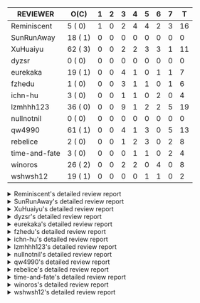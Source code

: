 |   REVIEWER    |  O(C)   | 1 | 2 | 3 | 4 | 5 | 6 | 7 | T  |
|---------------|---------|---|---|---|---|---|---|---|----|
| Reminiscent   |  5 ( 0) | 1 | 0 | 2 | 4 | 4 | 2 | 3 | 16 |
| SunRunAway    | 18 ( 1) | 0 | 0 | 0 | 0 | 0 | 0 | 0 |  0 |
| XuHuaiyu      | 62 ( 3) | 0 | 0 | 2 | 2 | 3 | 3 | 1 | 11 |
| dyzsr         |  0 ( 0) | 0 | 0 | 0 | 0 | 0 | 0 | 0 |  0 |
| eurekaka      | 19 ( 1) | 0 | 0 | 4 | 1 | 0 | 1 | 1 |  7 |
| fzhedu        |  1 ( 0) | 0 | 0 | 3 | 1 | 1 | 0 | 1 |  6 |
| ichn-hu       |  3 ( 0) | 0 | 0 | 1 | 1 | 0 | 2 | 0 |  4 |
| lzmhhh123     | 36 ( 0) | 0 | 0 | 9 | 1 | 2 | 2 | 5 | 19 |
| nullnotnil    |  0 ( 0) | 0 | 0 | 0 | 0 | 0 | 0 | 0 |  0 |
| qw4990        | 61 ( 1) | 0 | 0 | 4 | 1 | 3 | 0 | 5 | 13 |
| rebelice      |  2 ( 0) | 0 | 0 | 1 | 2 | 3 | 0 | 2 |  8 |
| time-and-fate |  3 ( 0) | 0 | 0 | 0 | 1 | 1 | 0 | 2 |  4 |
| winoros       | 26 ( 2) | 0 | 0 | 2 | 2 | 0 | 4 | 0 |  8 |
| wshwsh12      | 19 ( 1) | 0 | 0 | 0 | 0 | 1 | 1 | 0 |  2 |


<details> 
  <summary>Reminiscent's detailed review report</summary> 

## To Be Reviewed

|    REPO    |                                                                     PR                                                                      | C | LASTED |
|------------|---------------------------------------------------------------------------------------------------------------------------------------------|---|--------|
| tidb/21896 | [planner: fix union doesn't handle collate correctly (#21854)](https://github.com/pingcap/tidb/pull/21896)                                  |   | 83d19h |
| tidb/22354 | [planner: do not cache prepared plan if optimization depends on mutable constant (#22349)](https://github.com/pingcap/tidb/pull/22354)      |   | 61d23h |
| tidb/23074 | [planner: fix range partition prune bug for IN expr (#22894) (#22938)](https://github.com/pingcap/tidb/pull/23074)                          |   | 11d17h |
| tidb/23283 | [util: optimize the performance of restore with db (#22910)](https://github.com/pingcap/tidb/pull/23283)                                    |   | 2d17h  |
| tidb/23293 | [planner: fix the bug that wrong collation is used when try fast path for enum or set (#23217)](https://github.com/pingcap/tidb/pull/23293) |   | 2d14h  |


## Reviewed in Last 7 Days

|    REPO    |                                                                       PR                                                                        | C | D |   R    |
|------------|-------------------------------------------------------------------------------------------------------------------------------------------------|---|---|--------|
| tidb/23292 | [planner: fix the bug that wrong collation is used when try fast path for enum or set (#23217)](https://github.com/pingcap/tidb/pull/23292)     |   | 1 | 2d14h  |
| tidb/23217 | [planner: fix the bug that wrong collation is used when try fast path for enum or set](https://github.com/pingcap/tidb/pull/23217)              |   | 3 | 2d20h  |
| tidb/23265 | [statistics: add multi-column index test cases for global-statas](https://github.com/pingcap/tidb/pull/23265)                                   |   | 3 | 17h    |
| tidb/22910 | [util: optimize the performance of restore with db](https://github.com/pingcap/tidb/pull/22910)                                                 |   | 4 | 15d0h  |
| tidb/23219 | [statistics: fix a case that auto-analyze is triggered outside its time range (#23214)](https://github.com/pingcap/tidb/pull/23219)             |   | 4 | 1d16h  |
| tidb/23231 | [statistics: add a test case which builds global-stats on different versions of partition-stats](https://github.com/pingcap/tidb/pull/23231)    |   | 4 | 22h    |
| tidb/22914 | [partition: fix hash partition with not between condition get wrong result](https://github.com/pingcap/tidb/pull/22914)                         |   | 4 | 14d18h |
| tidb/23242 | [planner: fix a panic caused by unmatched FieldNames and ColsInfo in partition pruning](https://github.com/pingcap/tidb/pull/23242)             |   | 5 | 14h    |
| tidb/23240 | [config: disable prepare plan cache by default](https://github.com/pingcap/tidb/pull/23240)                                                     |   | 5 | 16h    |
| tidb/23226 | [server: remove unstable tiflash fallback testcase](https://github.com/pingcap/tidb/pull/23226)                                                 |   | 5 | 4h     |
| tidb/23228 | [statistics: update the count and modify variables of global-stats as well when dumping delta info](https://github.com/pingcap/tidb/pull/23228) |   | 5 | 1h     |
| tidb/23214 | [statistics: fix a case that auto-analyze is triggered outside its time range](https://github.com/pingcap/tidb/pull/23214)                      |   | 6 | 0h     |
| tidb/23176 | [statistics: test `tidb_partition_prune_mode` session variable](https://github.com/pingcap/tidb/pull/23176)                                     |   | 6 | 18h    |
| tidb/23169 | [statistics: add more test cases for global-stats with different analysis options](https://github.com/pingcap/tidb/pull/23169)                  |   | 7 | 2h     |
| tidb/23167 | [statistics: add test for analyze single partition](https://github.com/pingcap/tidb/pull/23167)                                                 |   | 7 | 2h     |
| tidb/23138 | [statistics: add some test cases of global-stats to cover more column types](https://github.com/pingcap/tidb/pull/23138)                        |   | 7 | 2d18h  |


</details> 


<details> 
  <summary>SunRunAway's detailed review report</summary> 

## To Be Reviewed

|    REPO    |                                                                  PR                                                                   | C | LASTED  |
|------------|---------------------------------------------------------------------------------------------------------------------------------------|---|---------|
| tidb/19178 | [executor: Refactor probe channel](https://github.com/pingcap/tidb/pull/19178)                                                        |   | 213d16h |
| tidb/19347 | [executor: support new syntax `create/drop binding for digest` for tidb dashboard usage](https://github.com/pingcap/tidb/pull/19347)  |   | 205d23h |
| tidb/19807 | [executor: parallel evaluation for hash aggregate distinct](https://github.com/pingcap/tidb/pull/19807)                               |   | 191d11h |
| tidb/19900 | [executor: enable inline projection for sort&topN](https://github.com/pingcap/tidb/pull/19900)                                        | Y | 186d18h |
| tidb/20140 | [expressions: Support `bin-to-uuid` and `uuid-to-bin`](https://github.com/pingcap/tidb/pull/20140)                                    |   | 173d22h |
| tidb/20765 | [planner: support stable result mode](https://github.com/pingcap/tidb/pull/20765)                                                     |   | 132d17h |
| tidb/21207 | [planner: fix the inappropriate out-of-range range estimation rule](https://github.com/pingcap/tidb/pull/21207)                       |   | 111d19h |
| tidb/21834 | [planner: enhanced index range calculation plan](https://github.com/pingcap/tidb/pull/21834)                                          |   | 88d18h  |
| tidb/21876 | [planner: bypass the DNF restriction if index merge hint is specified (#20799)](https://github.com/pingcap/tidb/pull/21876)           |   | 86d19h  |
| tidb/21878 | [planner: do not push down lock to pointGet/bacthPointGet when selection exists](https://github.com/pingcap/tidb/pull/21878)          |   | 86d18h  |
| tidb/21956 | [planner/preprocessor: disallow into-outfile clause in some place](https://github.com/pingcap/tidb/pull/21956)                        |   | 81d23h  |
| tidb/22026 | [expression: separated arithmeticPlusIntSig](https://github.com/pingcap/tidb/pull/22026)                                              |   | 79d20h  |
| tidb/22114 | [test: fix globalkilltest (#21987)](https://github.com/pingcap/tidb/pull/22114)                                                       |   | 74d12h  |
| tidb/22217 | [*: rewrite origin SQL with default DB for SQL bindings (#21275)](https://github.com/pingcap/tidb/pull/22217)                         |   | 67d17h  |
| tidb/22365 | [planner: check index valid while forUpdateRead (#22152)](https://github.com/pingcap/tidb/pull/22365)                                 |   | 61d19h  |
| tidb/22379 | [[experiment] executor: allow aggregation to spill disk when running out of memory quota](https://github.com/pingcap/tidb/pull/22379) |   | 60d19h  |
| tidb/23223 | [docs: add proposal for Security Enhanced Mode](https://github.com/pingcap/tidb/pull/23223)                                           |   | 5d1h    |
| tidb/23224 | [docs: Add Proposal for dynamic privileges](https://github.com/pingcap/tidb/pull/23224)                                               |   | 5d0h    |


## Reviewed in Last 7 Days

| REPO | PR | C | D | R |
|------|----|---|---|---|


</details> 


<details> 
  <summary>XuHuaiyu's detailed review report</summary> 

## To Be Reviewed

|     REPO     |                                                                              PR                                                                              | C | LASTED  |
|--------------|--------------------------------------------------------------------------------------------------------------------------------------------------------------|---|---------|
| docs-cn/5619 | [Update data-type-date-and-time.md](https://github.com/pingcap/docs-cn/pull/5619)                                                                            |   | 16d16h  |
| docs-cn/5620 | [Add details for Hexadecimal Literals](https://github.com/pingcap/docs-cn/pull/5620)                                                                         |   | 16d15h  |
| tidb/19900   | [executor: enable inline projection for sort&topN](https://github.com/pingcap/tidb/pull/19900)                                                               | Y | 186d18h |
| docs-cn/5671 | [tidb: Add time format description](https://github.com/pingcap/docs-cn/pull/5671)                                                                            |   | 10d11h  |
| tidb/19957   | [executor: add builtin aggregate function `json_arrayagg`](https://github.com/pingcap/tidb/pull/19957)                                                       | Y | 184d14h |
| tidb/20040   | [planner, expression: take NullFlag into consideration when optimize the `int non-const` <cmp > `non-int const`](https://github.com/pingcap/tidb/pull/20040) | Y | 179d14h |
| tidb/20140   | [expressions: Support `bin-to-uuid` and `uuid-to-bin`](https://github.com/pingcap/tidb/pull/20140)                                                           |   | 173d22h |
| tidb/20311   | [expression: fix overflow error when convert bit to int64 (#20266)](https://github.com/pingcap/tidb/pull/20311)                                              |   | 165d21h |
| tidb/20790   | [collation: add pinyin collation for chinese charset support](https://github.com/pingcap/tidb/pull/20790)                                                    |   | 131d20h |
| tidb/20905   | [planner: fix statement-optimize not work in `TryFastPlan`](https://github.com/pingcap/tidb/pull/20905)                                                      |   | 128d17h |
| tidb/20972   | [expression: POC implementation of Vitess hashing algorithm.](https://github.com/pingcap/tidb/pull/20972)                                                    |   | 124d1h  |
| tidb/21064   | [planner, executor: fix cast not check error](https://github.com/pingcap/tidb/pull/21064)                                                                    |   | 119d8h  |
| tidb/21149   | [executor:Add runtime stat for IndexMergeReaderExecutor (#20653)](https://github.com/pingcap/tidb/pull/21149)                                                |   | 115d14h |
| tidb/21228   | [executor: return the result immediately when combining LIMIT row_count with DISTINCT](https://github.com/pingcap/tidb/pull/21228)                           |   | 111d13h |
| tidb/21304   | [executor: Add the HashAggExec runtime information (#20577)](https://github.com/pingcap/tidb/pull/21304)                                                     |   | 109d12h |
| tidb/21334   | [*: make rollback work on user-defined variables](https://github.com/pingcap/tidb/pull/21334)                                                                |   | 108d14h |
| tidb/21476   | [planner: check for decimal format in cast expr (#20836)](https://github.com/pingcap/tidb/pull/21476)                                                        |   | 101d15h |
| tidb/21536   | [executor: add slow-log file meta cache to avoid repeat read file meta information](https://github.com/pingcap/tidb/pull/21536)                              |   | 97d15h  |
| tidb/21564   | [ddl: fix Incorrect behavior of NO_ZERO_DATE when altering table](https://github.com/pingcap/tidb/pull/21564)                                                |   | 96d15h  |
| tidb/21853   | [expression: fix compatibility behaviors in time_format with MySQL (#21559)](https://github.com/pingcap/tidb/pull/21853)                                     |   | 87d19h  |
| tidb/21896   | [planner: fix union doesn't handle collate correctly (#21854)](https://github.com/pingcap/tidb/pull/21896)                                                   |   | 83d19h  |
| tidb/22131   | [privilege: remove leading and trailing space when create user and role](https://github.com/pingcap/tidb/pull/22131)                                         |   | 73d19h  |
| tidb/22149   | [session: set process info before building plan (#22101)](https://github.com/pingcap/tidb/pull/22149)                                                        |   | 69d19h  |
| tidb/22163   | [expression: separated arithmeticMinusIntSig](https://github.com/pingcap/tidb/pull/22163)                                                                    |   | 69d13h  |
| tidb/22186   | [executor: fix select into outfile with year type column has no data (#22175)](https://github.com/pingcap/tidb/pull/22186)                                   |   | 68d16h  |
| tidb/22294   | [planner, table: optimize the list partition pruner for range query](https://github.com/pingcap/tidb/pull/22294)                                             |   | 65d20h  |
| tidb/22307   | [ddl: fix update can see columns not public](https://github.com/pingcap/tidb/pull/22307)                                                                     |   | 65d16h  |
| tidb/22381   | [planner: check schema stale for plan cache when forUpdateRead](https://github.com/pingcap/tidb/pull/22381)                                                  |   | 60d14h  |
| tidb/22616   | [expression: from_unixtime accept 64-bit integers](https://github.com/pingcap/tidb/pull/22616)                                                               |   | 44d23h  |
| tidb/22617   | [metrics: fix wrong bucket name of coprocessor cache (#22454)](https://github.com/pingcap/tidb/pull/22617)                                                   |   | 44d23h  |
| tidb/22624   | [ planner: not pruning column used by union scan condition (#21640)](https://github.com/pingcap/tidb/pull/22624)                                             |   | 44d17h  |
| tidb/22631   | [executor: refine window processor](https://github.com/pingcap/tidb/pull/22631)                                                                              |   | 42d23h  |
| tidb/22696   | [expression: enable arithmetic Mod push down](https://github.com/pingcap/tidb/pull/22696)                                                                    |   | 39d17h  |
| tidb/22711   | [executor: Fix inline schema name](https://github.com/pingcap/tidb/pull/22711)                                                                               |   | 39d11h  |
| tidb/22722   | [planner, errno: make error code of ErrMixOfGroupFuncAndFields consistent with MySQL](https://github.com/pingcap/tidb/pull/22722)                            |   | 38d20h  |
| tidb/22814   | [expression: fix enum and set type expression in where clause (#22785)](https://github.com/pingcap/tidb/pull/22814)                                          |   | 23d19h  |
| tidb/22815   | [expression: fix enum and set type expression in where clause (#22785)](https://github.com/pingcap/tidb/pull/22815)                                          |   | 23d19h  |
| tidb/22844   | [expression: do not adjust int when it is null and compared year (#22821)](https://github.com/pingcap/tidb/pull/22844)                                       |   | 22d19h  |
| tidb/22914   | [partition: fix hash partition with not between condition get wrong result](https://github.com/pingcap/tidb/pull/22914)                                      |   | 18d18h  |
| tidb/23012   | [executor: fix affected rows of ddls and complete uint tests](https://github.com/pingcap/tidb/pull/23012)                                                    |   | 14d16h  |
| tidb/23104   | [executor: fix wrong key range of index scan when filter is comparing year column with NULL (#23079)](https://github.com/pingcap/tidb/pull/23104)            |   | 10d18h  |
| tidb/23105   | [executor: fix wrong key range of index scan when filter is comparing year column with NULL (#23079)](https://github.com/pingcap/tidb/pull/23105)            |   | 10d18h  |
| tidb/23111   | [executor: fix linter --enable=deadcode check error in executor(#22979)](https://github.com/pingcap/tidb/pull/23111)                                         |   | 10d17h  |
| tidb/23123   | [planner: show cast type in EXPLAIN in coptask](https://github.com/pingcap/tidb/pull/23123)                                                                  |   | 10d13h  |
| tidb/23128   | [statistics: refactor the statistics package use the RestrictedSQLExecutor API (#22636)](https://github.com/pingcap/tidb/pull/23128)                         |   | 9d22h   |
| tidb/23135   | [executor: fix unexpected NotNullFlag in case when expr ret type (#23102)](https://github.com/pingcap/tidb/pull/23135)                                       |   | 9d17h   |
| tidb/23152   | [expression: fix wrong error info (#22760)](https://github.com/pingcap/tidb/pull/23152)                                                                      |   | 7d14h   |
| tidb/23191   | [planner/core: convert decimal type for mpp join before shuffling.](https://github.com/pingcap/tidb/pull/23191)                                              |   | 5d19h   |
| tidb/23196   | [types: fix the bug about the wrong query result for decimal type  (#22507)](https://github.com/pingcap/tidb/pull/23196)                                     |   | 5d18h   |
| tidb/23210   | [planner: fixed a bug that prevented SPM from taking effect (#23197)](https://github.com/pingcap/tidb/pull/23210)                                            |   | 5d16h   |
| tidb/23211   | [executor: fix cast function will ignore tht error for point-get key construction (#22869)](https://github.com/pingcap/tidb/pull/23211)                      |   | 5d16h   |
| tidb/23220   | [Release 4.0](https://github.com/pingcap/tidb/pull/23220)                                                                                                    |   | 5d11h   |
| tidb/23227   | [executor: hash join out of index panic when enum column value is zero (#23162)](https://github.com/pingcap/tidb/pull/23227)                                 |   | 4d22h   |
| tidb/23233   | [planner: fix incorrect duration between compare (#22830)](https://github.com/pingcap/tidb/pull/23233)                                                       |   | 4d18h   |
| tidb/23234   | [planner: fix incorrect duration between compare (#22830)](https://github.com/pingcap/tidb/pull/23234)                                                       |   | 4d18h   |
| tidb/23245   | [*: Add security enhanced mode as experimental](https://github.com/pingcap/tidb/pull/23245)                                                                  |   | 4d6h    |
| tidb/23257   | [executor: group_concat aggr panic when session.group_concat_max_len is small (#23131)](https://github.com/pingcap/tidb/pull/23257)                          |   | 3d18h   |
| tidb/23268   | [*: add infoschema client errors (#22382)](https://github.com/pingcap/tidb/pull/23268)                                                                       |   | 3d15h   |
| tidb/23278   | [executor: wrong result of nullif expr when used with is null expr. (#23170)](https://github.com/pingcap/tidb/pull/23278)                                    |   | 2d18h   |
| tidb/23281   | [expression: fix unexpected constant fold when year compare string](https://github.com/pingcap/tidb/pull/23281)                                              |   | 2d18h   |
| tidb/23285   | [executor, expression: fix the incorrect result of AVG function](https://github.com/pingcap/tidb/pull/23285)                                                 |   | 2d17h   |
| tidb/23295   | [util, types: don't let SPM be affected by charset (#23161)](https://github.com/pingcap/tidb/pull/23295)                                                     |   | 2d11h   |


## Reviewed in Last 7 Days

|     REPO     |                                                                  PR                                                                   | C | D |   R    |
|--------------|---------------------------------------------------------------------------------------------------------------------------------------|---|---|--------|
| tidb/23161   | [util, types: don't let SPM be affected by charset](https://github.com/pingcap/tidb/pull/23161)                                       |   | 3 | 4d7h   |
| tidb/23184   | [*: hide the system variables `tidb_track_aggregate_memory_usage`](https://github.com/pingcap/tidb/pull/23184)                        |   | 3 | 3d3h   |
| docs-cn/5704 | [remove system variable `tidb_track_aggregate_memory_usage`](https://github.com/pingcap/docs-cn/pull/5704)                            |   | 4 | 23h    |
| tidb/23260   | [test: fix global kill e2e test](https://github.com/pingcap/tidb/pull/23260)                                                          |   | 4 | 0h     |
| tidb/22786   | [config: deprecate `tikv-client.copr-cache.enable` and invisible some copr-cache configs](https://github.com/pingcap/tidb/pull/22786) |   | 5 | 19d20h |
| docs-cn/5699 | [docs: remove some config fields for copr cache](https://github.com/pingcap/docs-cn/pull/5699)                                        |   | 5 | 0h     |
| tidb/22830   | [planner: fix incorrect duration between compare](https://github.com/pingcap/tidb/pull/22830)                                         |   | 5 | 18d10h |
| tidb/23197   | [planner: fixed a bug that prevented SPM from taking effect](https://github.com/pingcap/tidb/pull/23197)                              |   | 6 | 0h     |
| tidb/23139   | [executor: inject random panic to AggExec](https://github.com/pingcap/tidb/pull/23139)                                                |   | 6 | 3d21h  |
| tidb/23072   | [executor: track memory usage of map in agg partial result.](https://github.com/pingcap/tidb/pull/23072)                              |   | 6 | 5d19h  |
| tidb/23131   | [executor: group_concat aggr panic when session.group_concat_max_len is small](https://github.com/pingcap/tidb/pull/23131)            |   | 7 | 3d2h   |


</details> 


<details> 
  <summary>dyzsr's detailed review report</summary> 

## To Be Reviewed

| REPO | PR | C | LASTED |
|------|----|---|--------|


## Reviewed in Last 7 Days

| REPO | PR | C | D | R |
|------|----|---|---|---|


</details> 


<details> 
  <summary>eurekaka's detailed review report</summary> 

## To Be Reviewed

|    REPO    |                                                                   PR                                                                   | C | LASTED  |
|------------|----------------------------------------------------------------------------------------------------------------------------------------|---|---------|
| tidb/19347 | [executor: support new syntax `create/drop binding for digest` for tidb dashboard usage](https://github.com/pingcap/tidb/pull/19347)   |   | 205d23h |
| tidb/20877 | [statistics: collect index usage information](https://github.com/pingcap/tidb/pull/20877)                                              |   | 129d17h |
| tidb/21444 | [planner: ignore anonymous index while tiflash replica is available](https://github.com/pingcap/tidb/pull/21444)                       |   | 102d12h |
| tidb/21994 | [range: fix overflow value access index ](https://github.com/pingcap/tidb/pull/21994)                                                  |   | 80d23h  |
| tidb/22342 | [session: fix two cases when updating bind info (#22338)](https://github.com/pingcap/tidb/pull/22342)                                  |   | 62d18h  |
| tidb/22354 | [planner: do not cache prepared plan if optimization depends on mutable constant (#22349)](https://github.com/pingcap/tidb/pull/22354) |   | 61d23h  |
| tidb/22369 | [session: fix the duplicate binding case when updating bind info (#22367)](https://github.com/pingcap/tidb/pull/22369)                 |   | 61d17h  |
| tidb/22416 | [core: fix subQuery at projection in only_full_group](https://github.com/pingcap/tidb/pull/22416)                                      | Y | 57d11h  |
| tidb/22559 | [planner: split test data from test cases in cbo_test.go](https://github.com/pingcap/tidb/pull/22559)                                  |   | 46d19h  |
| tidb/22733 | [bindinfo: use new sql apis (#22653)](https://github.com/pingcap/tidb/pull/22733)                                                      |   | 38d15h  |
| tidb/22778 | [*: add support for dynamic privileges](https://github.com/pingcap/tidb/pull/22778)                                                    |   | 26d7h   |
| tidb/22853 | [planner: fix LogicalPlans that contain Window Function are ambiguous ](https://github.com/pingcap/tidb/pull/22853)                    |   | 22d12h  |
| tidb/23137 | [planner: fix index merge row count estimation logic](https://github.com/pingcap/tidb/pull/23137)                                      |   | 9d17h   |
| tidb/23208 | [statistics, util/ranger: improve selectivity calculation for DNF filters (#18741)](https://github.com/pingcap/tidb/pull/23208)        |   | 5d16h   |
| tidb/23210 | [planner: fixed a bug that prevented SPM from taking effect (#23197)](https://github.com/pingcap/tidb/pull/23210)                      |   | 5d16h   |
| tidb/23212 | [planner: fix query range partition table got wrong result and TiDB panic (#22953)](https://github.com/pingcap/tidb/pull/23212)        |   | 5d15h   |
| tidb/23216 | [Privileges: fix delete privilege check wrongly (#22971)](https://github.com/pingcap/tidb/pull/23216)                                  |   | 5d14h   |
| tidb/23283 | [util: optimize the performance of restore with db (#22910)](https://github.com/pingcap/tidb/pull/23283)                               |   | 2d17h   |
| tidb/23295 | [util, types: don't let SPM be affected by charset (#23161)](https://github.com/pingcap/tidb/pull/23295)                               |   | 2d11h   |


## Reviewed in Last 7 Days

|    REPO    |                                                        PR                                                         | C | D |   R    |
|------------|-------------------------------------------------------------------------------------------------------------------|---|---|--------|
| tidb/23175 | [planner: fix plan cache not working caused by type difference](https://github.com/pingcap/tidb/pull/23175)       |   | 3 | 3d21h  |
| tidb/23161 | [util, types: don't let SPM be affected by charset](https://github.com/pingcap/tidb/pull/23161)                   |   | 3 | 4d1h   |
| tidb/23241 | [executor: fix get var expr when session var is hex literal](https://github.com/pingcap/tidb/pull/23241)          |   | 3 | 1d21h  |
| tidb/22910 | [util: optimize the performance of restore with db](https://github.com/pingcap/tidb/pull/22910)                   |   | 3 | 16d0h  |
| tidb/23209 | [planner: fixed a bug that prevented SPM from taking effect (#23197)](https://github.com/pingcap/tidb/pull/23209) |   | 4 | 2d1h   |
| tidb/23197 | [planner: fixed a bug that prevented SPM from taking effect](https://github.com/pingcap/tidb/pull/23197)          |   | 6 | 0h     |
| tidb/22924 | [planner: fix wrong index merge selection (#22825)](https://github.com/pingcap/tidb/pull/22924)                   |   | 7 | 11d17h |


</details> 


<details> 
  <summary>fzhedu's detailed review report</summary> 

## To Be Reviewed

|    REPO    |                                                         PR                                                          | C | LASTED |
|------------|---------------------------------------------------------------------------------------------------------------------|---|--------|
| tidb/22853 | [planner: fix LogicalPlans that contain Window Function are ambiguous ](https://github.com/pingcap/tidb/pull/22853) |   | 22d12h |


## Reviewed in Last 7 Days

|    REPO    |                                                                     PR                                                                      | C | D |   R   |
|------------|---------------------------------------------------------------------------------------------------------------------------------------------|---|---|-------|
| tidb/23191 | [planner/core: convert decimal type for mpp join before shuffling.](https://github.com/pingcap/tidb/pull/23191)                             |   | 3 | 3d4h  |
| tidb/23259 | [planner: not push down mpp/join to TiFlash in some cases that TiFlash not supported the query](https://github.com/pingcap/tidb/pull/23259) |   | 3 | 1d1h  |
| tidb/23203 | [planner/core: pass the elems info to fieldtype only for exchanger](https://github.com/pingcap/tidb/pull/23203)                             |   | 3 | 3d0h  |
| tidb/22867 | [expression, planner: allow pushdown count distinct when enumerate physical plans](https://github.com/pingcap/tidb/pull/22867)              |   | 4 | 17d1h |
| tidb/23133 | [plan/core: support mpp group by expressions.](https://github.com/pingcap/tidb/pull/23133)                                                  |   | 5 | 5d0h  |
| tics/1506  | [check block schema in exchange operator](https://github.com/pingcap/tics/pull/1506)                                                        |   | 7 | 5d6h  |


</details> 


<details> 
  <summary>ichn-hu's detailed review report</summary> 

## To Be Reviewed

|    REPO    |                                                            PR                                                             | C | LASTED |
|------------|---------------------------------------------------------------------------------------------------------------------------|---|--------|
| tidb/21853 | [expression: fix compatibility behaviors in time_format with MySQL (#21559)](https://github.com/pingcap/tidb/pull/21853)  |   | 87d19h |
| tidb/23278 | [executor: wrong result of nullif expr when used with is null expr. (#23170)](https://github.com/pingcap/tidb/pull/23278) |   | 2d18h  |
| tidb/23279 | [executor: wrong result of nullif expr when used with is null expr. (#23170)](https://github.com/pingcap/tidb/pull/23279) |   | 2d18h  |


## Reviewed in Last 7 Days

|    REPO    |                                                        PR                                                        | C | D |   R   |
|------------|------------------------------------------------------------------------------------------------------------------|---|---|-------|
| tidb/23184 | [*: hide the system variables `tidb_track_aggregate_memory_usage`](https://github.com/pingcap/tidb/pull/23184)   |   | 3 | 3d3h  |
| tidb/23056 | [MPP: Kill mpp queries](https://github.com/pingcap/tidb/pull/23056)                                              |   | 4 | 8d23h |
| tidb/23170 | [executor: wrong result of nullif expr when used with is null expr.](https://github.com/pingcap/tidb/pull/23170) |   | 6 | 23h   |
| tidb/23139 | [executor: inject random panic to AggExec](https://github.com/pingcap/tidb/pull/23139)                           |   | 6 | 3d21h |


</details> 


<details> 
  <summary>lzmhhh123's detailed review report</summary> 

## To Be Reviewed

|    REPO    |                                                                             PR                                                                              | C | LASTED  |
|------------|-------------------------------------------------------------------------------------------------------------------------------------------------------------|---|---------|
| tidb/19347 | [executor: support new syntax `create/drop binding for digest` for tidb dashboard usage](https://github.com/pingcap/tidb/pull/19347)                        |   | 205d23h |
| tidb/20444 | [expression: add json_merge_patch](https://github.com/pingcap/tidb/pull/20444)                                                                              |   | 151d21h |
| tidb/20465 | [expression: add uuidShortFunction](https://github.com/pingcap/tidb/pull/20465)                                                                             |   | 150d19h |
| tidb/20642 | [executor: modify admin executors to support partitioned table with global index](https://github.com/pingcap/tidb/pull/20642)                               |   | 139d15h |
| tidb/20903 | [planner: fix confused and unnecessary double-projection in plans.](https://github.com/pingcap/tidb/pull/20903)                                             |   | 128d17h |
| tidb/21018 | [planner: don't push down null sensitive join conditions (#19620)](https://github.com/pingcap/tidb/pull/21018)                                              |   | 122d17h |
| tidb/21195 | [brie: integrate lightning to suport IMPORT statement](https://github.com/pingcap/tidb/pull/21195)                                                          |   | 111d22h |
| tidb/21334 | [*: make rollback work on user-defined variables](https://github.com/pingcap/tidb/pull/21334)                                                               |   | 108d14h |
| tidb/21347 | [session: make rollback work on global variables](https://github.com/pingcap/tidb/pull/21347)                                                               |   | 107d19h |
| tidb/21401 | [expression: incompatibility with MySQL for ADDTIME()](https://github.com/pingcap/tidb/pull/21401)                                                          |   | 104d11h |
| tidb/21444 | [planner: ignore anonymous index while tiflash replica is available](https://github.com/pingcap/tidb/pull/21444)                                            |   | 102d12h |
| tidb/21487 | [*: ensure TABLE statement works](https://github.com/pingcap/tidb/pull/21487)                                                                               |   | 101d4h  |
| tidb/21641 | [executor: Fix pessimistic lock doesn't work on the partition table for subquery/joins](https://github.com/pingcap/tidb/pull/21641)                         |   | 94d18h  |
| tidb/21651 | [planner: allow filter condition pushing down to IndexScan for prefix index](https://github.com/pingcap/tidb/pull/21651)                                    |   | 94d13h  |
| tidb/22126 | [*: add `sys` schema, `sys.SCHEMA_UNUSED_INDEXES` view and `sys.SCHEMA_INDEX_USAGE` view](https://github.com/pingcap/tidb/pull/22126)                       |   | 73d19h  |
| tidb/22149 | [session: set process info before building plan (#22101)](https://github.com/pingcap/tidb/pull/22149)                                                       |   | 69d19h  |
| tidb/22188 | [planner: do not use indexMerge when the path only use a single index (#22168)](https://github.com/pingcap/tidb/pull/22188)                                 |   | 68d13h  |
| tidb/22361 | [table: fix insert into _tidb_rowid panic and rebase it if needed (#22062)](https://github.com/pingcap/tidb/pull/22361)                                     |   | 61d20h  |
| tidb/22372 | [executor: fix SelectForUpdate in decorrelated subquery under pessimistic mode](https://github.com/pingcap/tidb/pull/22372)                                 |   | 61d9h   |
| tidb/22478 | [planner, executor: fix query partition table with global unique index get wrong result](https://github.com/pingcap/tidb/pull/22478)                        |   | 52d13h  |
| tidb/22631 | [executor: refine window processor](https://github.com/pingcap/tidb/pull/22631)                                                                             |   | 42d23h  |
| tidb/22699 | [brie: add error info column and history backup/restore info in sql](https://github.com/pingcap/tidb/pull/22699)                                            |   | 39d16h  |
| tidb/22857 | [mocktikv: split rpcHandler to kvHandler and coprHandler](https://github.com/pingcap/tidb/pull/22857)                                                       |   | 21d21h  |
| tidb/23001 | [statistics: fix err check](https://github.com/pingcap/tidb/pull/23001)                                                                                     |   | 15d0h   |
| tidb/23022 | [executor: create PipelinedWindowExec based on current implementation and modify the windowProcessor interface](https://github.com/pingcap/tidb/pull/23022) |   | 13d18h  |
| tidb/23040 | [ddl: add truncate partition all support](https://github.com/pingcap/tidb/pull/23040)                                                                       |   | 13d13h  |
| tidb/23149 | [core: support left join and right join for join reorder](https://github.com/pingcap/tidb/pull/23149)                                                       |   | 8d12h   |
| tidb/23210 | [planner: fixed a bug that prevented SPM from taking effect (#23197)](https://github.com/pingcap/tidb/pull/23210)                                           |   | 5d16h   |
| tidb/23257 | [executor: group_concat aggr panic when session.group_concat_max_len is small (#23131)](https://github.com/pingcap/tidb/pull/23257)                         |   | 3d18h   |
| tidb/23278 | [executor: wrong result of nullif expr when used with is null expr. (#23170)](https://github.com/pingcap/tidb/pull/23278)                                   |   | 2d18h   |
| tidb/23279 | [executor: wrong result of nullif expr when used with is null expr. (#23170)](https://github.com/pingcap/tidb/pull/23279)                                   |   | 2d18h   |
| tidb/23283 | [util: optimize the performance of restore with db (#22910)](https://github.com/pingcap/tidb/pull/23283)                                                    |   | 2d17h   |
| tidb/23292 | [planner: fix the bug that wrong collation is used when try fast path for enum or set (#23217)](https://github.com/pingcap/tidb/pull/23292)                 |   | 2d14h   |
| tidb/23293 | [planner: fix the bug that wrong collation is used when try fast path for enum or set (#23217)](https://github.com/pingcap/tidb/pull/23293)                 |   | 2d14h   |
| tidb/23294 | [planner: fix {index,hash,merge} join on range suffix condition clustered index](https://github.com/pingcap/tidb/pull/23294)                                |   | 2d12h   |
| tidb/23296 | [sig/execution: fix the bug that Wrong result of comparison operation(type date / type string)](https://github.com/pingcap/tidb/pull/23296)                 |   | 2d7h    |


## Reviewed in Last 7 Days

|      REPO      |                                                                       PR                                                                       | C | D |   R    |
|----------------|------------------------------------------------------------------------------------------------------------------------------------------------|---|---|--------|
| tidb/23288     | [test: work around goroutine leak](https://github.com/pingcap/tidb/pull/23288)                                                                 |   | 3 | 0h     |
| tidb/22832     | [expression: push down EXTRACT to TiFlash](https://github.com/pingcap/tidb/pull/22832)                                                         |   | 3 | 20d9h  |
| tidb/23203     | [planner/core: pass the elems info to fieldtype only for exchanger](https://github.com/pingcap/tidb/pull/23203)                                |   | 3 | 3d0h   |
| tidb/23284     | [expression: Maintain separate scalar function pushdown lists for each engine instead of unified.](https://github.com/pingcap/tidb/pull/23284) |   | 3 | 0h     |
| tidb/23241     | [executor: fix get var expr when session var is hex literal](https://github.com/pingcap/tidb/pull/23241)                                       |   | 3 | 1d22h  |
| tidb-test/1149 | [mysql_test: add test with timezone change](https://github.com/pingcap/tidb-test/pull/1149)                                                    |   | 3 | 66d19h |
| tidb/23237     | [plan: setting not null flag for extrak pk](https://github.com/pingcap/tidb/pull/23237)                                                        |   | 3 | 1d19h  |
| tidb/23172     | [planner: set right null flag for constant value](https://github.com/pingcap/tidb/pull/23172)                                                  |   | 3 | 3d19h  |
| tidb/23276     | [Revert "executor: open childExec during execution for UnionExec (#21561)](https://github.com/pingcap/tidb/pull/23276)                         |   | 3 | 0h     |
| tikv/9787      | [copr: fix a bug that get_index_version doesn't consider some cases.](https://github.com/tikv/tikv/pull/9787)                                  |   | 4 | 0h     |
| tidb/23185     | [planner: fix prepared execute panic when sql without clustered pk condition](https://github.com/pingcap/tidb/pull/23185)                      |   | 5 | 1d4h   |
| tidb/23218     | [executor: truncate column values from index KV during admin check](https://github.com/pingcap/tidb/pull/23218)                                |   | 5 | 17h    |
| tidb/23170     | [executor: wrong result of nullif expr when used with is null expr.](https://github.com/pingcap/tidb/pull/23170)                               |   | 6 | 21h    |
| tidb/23164     | [planner: refine explain info for batch cop (#20360)](https://github.com/pingcap/tidb/pull/23164)                                              |   | 6 | 22h    |
| tidb/23123     | [planner: show cast type in EXPLAIN in coptask](https://github.com/pingcap/tidb/pull/23123)                                                    |   | 7 | 3d17h  |
| tidb/20360     | [planner: refine explain info for batch cop](https://github.com/pingcap/tidb/pull/20360)                                                       |   | 7 | 150d2h |
| tidb/23135     | [executor: fix unexpected NotNullFlag in case when expr ret type (#23102)](https://github.com/pingcap/tidb/pull/23135)                         |   | 7 | 2d21h  |
| tidb/23094     | [planner: fix indexJoin(also hash, merge) on prefixed clustered index](https://github.com/pingcap/tidb/pull/23094)                             |   | 7 | 4d13h  |
| tikv/9182      | [copr: fetch restore data while new collation is meet in `BatchTableScan`](https://github.com/tikv/tikv/pull/9182)                             |   | 7 | 94d20h |


</details> 


<details> 
  <summary>nullnotnil's detailed review report</summary> 

## To Be Reviewed

| REPO | PR | C | LASTED |
|------|----|---|--------|


## Reviewed in Last 7 Days

| REPO | PR | C | D | R |
|------|----|---|---|---|


</details> 


<details> 
  <summary>qw4990's detailed review report</summary> 

## To Be Reviewed

|     REPO     |                                                                             PR                                                                              | C | LASTED  |
|--------------|-------------------------------------------------------------------------------------------------------------------------------------------------------------|---|---------|
| docs-cn/5484 | [system variable: add tidb_enable_engine_fallback](https://github.com/pingcap/docs-cn/pull/5484)                                                            |   | 39d17h  |
| docs/4781    | [system variable: add tidb_enable_engine_fallback](https://github.com/pingcap/docs/pull/4781)                                                               |   | 39d17h  |
| tidb/19029   | [types: fix unexpected NOT_NULL flags](https://github.com/pingcap/tidb/pull/19029)                                                                          |   | 220d22h |
| docs-cn/5561 | [Add sql optimization-related docs to toc](https://github.com/pingcap/docs-cn/pull/5561)                                                                    |   | 20d15h  |
| tidb/20708   | [*: separate auto_increment ID allocator from _tidb_rowid allocator](https://github.com/pingcap/tidb/pull/20708)                                            |   | 136d20h |
| tidb/20969   | [executor: Improve the performance of appending not fixed columns](https://github.com/pingcap/tidb/pull/20969)                                              |   | 124d9h  |
| tidb/20972   | [expression: POC implementation of Vitess hashing algorithm.](https://github.com/pingcap/tidb/pull/20972)                                                   |   | 124d1h  |
| tidb/21018   | [planner: don't push down null sensitive join conditions (#19620)](https://github.com/pingcap/tidb/pull/21018)                                              |   | 122d17h |
| tidb/21149   | [executor:Add runtime stat for IndexMergeReaderExecutor (#20653)](https://github.com/pingcap/tidb/pull/21149)                                               |   | 115d14h |
| tidb/21304   | [executor: Add the HashAggExec runtime information (#20577)](https://github.com/pingcap/tidb/pull/21304)                                                    |   | 109d12h |
| tidb/21318   | [planner, expression: use the range of column types to simplify expressions](https://github.com/pingcap/tidb/pull/21318)                                    |   | 108d19h |
| tidb/21401   | [expression: incompatibility with MySQL for ADDTIME()](https://github.com/pingcap/tidb/pull/21401)                                                          |   | 104d11h |
| tidb/21476   | [planner: check for decimal format in cast expr (#20836)](https://github.com/pingcap/tidb/pull/21476)                                                       |   | 101d15h |
| tidb/21508   | [execution: fix dayofweek('0000-00-00') behavior](https://github.com/pingcap/tidb/pull/21508)                                                               |   | 100d10h |
| tidb/21876   | [planner: bypass the DNF restriction if index merge hint is specified (#20799)](https://github.com/pingcap/tidb/pull/21876)                                 |   | 86d19h  |
| tidb/21887   | [types: support %X %V %W formats for STR_TO_DATE()](https://github.com/pingcap/tidb/pull/21887)                                                             |   | 85d11h  |
| tidb/21954   | [planner/cascades: add rule `PushSelDownApply`](https://github.com/pingcap/tidb/pull/21954)                                                                 |   | 81d23h  |
| tidb/22090   | [planner: push aggregation operators down to projection and union by default](https://github.com/pingcap/tidb/pull/22090)                                   |   | 74d22h  |
| tidb/22146   | [executor: forbid SFU on view](https://github.com/pingcap/tidb/pull/22146)                                                                                  |   | 69d21h  |
| tidb/22217   | [*: rewrite origin SQL with default DB for SQL bindings (#21275)](https://github.com/pingcap/tidb/pull/22217)                                               |   | 67d17h  |
| tidb/22234   | [executor, planner: ON DUPLICATE UPDATE can refer to un-project col (#14412)](https://github.com/pingcap/tidb/pull/22234)                                   |   | 67d15h  |
| tidb/22261   | [time: fix parse datetime won't truncate the reluctant string (#22232)](https://github.com/pingcap/tidb/pull/22261)                                         |   | 66d19h  |
| tidb/22294   | [planner, table: optimize the list partition pruner for range query](https://github.com/pingcap/tidb/pull/22294)                                            |   | 65d20h  |
| tidb/22307   | [ddl: fix update can see columns not public](https://github.com/pingcap/tidb/pull/22307)                                                                    |   | 65d16h  |
| tidb/22342   | [session: fix two cases when updating bind info (#22338)](https://github.com/pingcap/tidb/pull/22342)                                                       |   | 62d18h  |
| tidb/22369   | [session: fix the duplicate binding case when updating bind info (#22367)](https://github.com/pingcap/tidb/pull/22369)                                      |   | 61d17h  |
| tidb/22374   | [expression: separated arithmeticIntDivideSig](https://github.com/pingcap/tidb/pull/22374)                                                                  |   | 61d0h   |
| tidb/22415   | [ddl: refactor placement package](https://github.com/pingcap/tidb/pull/22415)                                                                               |   | 57d17h  |
| tidb/22541   | [expression: Support builtin function SOUNDEX](https://github.com/pingcap/tidb/pull/22541)                                                                  |   | 47d9h   |
| tidb/22559   | [planner: split test data from test cases in cbo_test.go](https://github.com/pingcap/tidb/pull/22559)                                                       |   | 46d19h  |
| tidb/22565   | [statistics: fix panic occurs when stats cache inconsistency (#22465)](https://github.com/pingcap/tidb/pull/22565)                                          | Y | 46d17h  |
| tidb/22733   | [bindinfo: use new sql apis (#22653)](https://github.com/pingcap/tidb/pull/22733)                                                                           |   | 38d15h  |
| tidb/22778   | [*: add support for dynamic privileges](https://github.com/pingcap/tidb/pull/22778)                                                                         |   | 26d7h   |
| tidb/22814   | [expression: fix enum and set type expression in where clause (#22785)](https://github.com/pingcap/tidb/pull/22814)                                         |   | 23d19h  |
| tidb/22815   | [expression: fix enum and set type expression in where clause (#22785)](https://github.com/pingcap/tidb/pull/22815)                                         |   | 23d19h  |
| tidb/22862   | [brie: fix the problem that ddl restored by BR via SQL is not replicated to downstream](https://github.com/pingcap/tidb/pull/22862)                         |   | 20d22h  |
| tidb/22915   | [planner: build correct MaxOneRow info from multi-column conditions](https://github.com/pingcap/tidb/pull/22915)                                            |   | 18d17h  |
| tidb/22923   | [expression: correct constant propagation for collation (#22666)](https://github.com/pingcap/tidb/pull/22923)                                               |   | 18d15h  |
| tidb/22924   | [planner: fix wrong index merge selection (#22825)](https://github.com/pingcap/tidb/pull/22924)                                                             |   | 18d14h  |
| tidb/22926   | [expression: add overflow check in multiplyInt](https://github.com/pingcap/tidb/pull/22926)                                                                 |   | 18d13h  |
| tidb/22984   | [executor: fix logging format of prepared statements (#16062)](https://github.com/pingcap/tidb/pull/22984)                                                  |   | 15d10h  |
| tidb/23022   | [executor: create PipelinedWindowExec based on current implementation and modify the windowProcessor interface](https://github.com/pingcap/tidb/pull/23022) |   | 13d18h  |
| tidb/23062   | [*: fix structcheck lint warnings](https://github.com/pingcap/tidb/pull/23062)                                                                              |   | 11d19h  |
| tidb/23074   | [planner: fix range partition prune bug for IN expr (#22894) (#22938)](https://github.com/pingcap/tidb/pull/23074)                                          |   | 11d17h  |
| tidb/23105   | [executor: fix wrong key range of index scan when filter is comparing year column with NULL (#23079)](https://github.com/pingcap/tidb/pull/23105)           |   | 10d18h  |
| tidb/23119   | [statistics: remove existing deleted extended stats when add a new one](https://github.com/pingcap/tidb/pull/23119)                                         |   | 10d14h  |
| tidb/23137   | [planner: fix index merge row count estimation logic](https://github.com/pingcap/tidb/pull/23137)                                                           |   | 9d17h   |
| tidb/23152   | [expression: fix wrong error info (#22760)](https://github.com/pingcap/tidb/pull/23152)                                                                     |   | 7d14h   |
| tidb/23171   | [store/tikv:move option from kv to tikv, and make define as a normal int](https://github.com/pingcap/tidb/pull/23171)                                       |   | 6d17h   |
| tidb/23196   | [types: fix the bug about the wrong query result for decimal type  (#22507)](https://github.com/pingcap/tidb/pull/23196)                                    |   | 5d18h   |
| tidb/23201   | [executor, server: load_data.go is changed and add unit test](https://github.com/pingcap/tidb/pull/23201)                                                   |   | 5d17h   |
| tidb/23208   | [statistics, util/ranger: improve selectivity calculation for DNF filters (#18741)](https://github.com/pingcap/tidb/pull/23208)                             |   | 5d16h   |
| tidb/23210   | [planner: fixed a bug that prevented SPM from taking effect (#23197)](https://github.com/pingcap/tidb/pull/23210)                                           |   | 5d16h   |
| tidb/23211   | [executor: fix cast function will ignore tht error for point-get key construction (#22869)](https://github.com/pingcap/tidb/pull/23211)                     |   | 5d16h   |
| tidb/23234   | [planner: fix incorrect duration between compare (#22830)](https://github.com/pingcap/tidb/pull/23234)                                                      |   | 4d18h   |
| tidb/23238   | [planner: fix wrong PointGet / TableDual plan reused in plan cache](https://github.com/pingcap/tidb/pull/23238)                                             |   | 4d17h   |
| tidb/23283   | [util: optimize the performance of restore with db (#22910)](https://github.com/pingcap/tidb/pull/23283)                                                    |   | 2d17h   |
| tidb/23284   | [expression: Maintain separate scalar function pushdown lists for each engine instead of unified.](https://github.com/pingcap/tidb/pull/23284)              |   | 2d17h   |
| tidb/23292   | [planner: fix the bug that wrong collation is used when try fast path for enum or set (#23217)](https://github.com/pingcap/tidb/pull/23292)                 |   | 2d14h   |
| tidb/23293   | [planner: fix the bug that wrong collation is used when try fast path for enum or set (#23217)](https://github.com/pingcap/tidb/pull/23293)                 |   | 2d14h   |
| tidb/23295   | [util, types: don't let SPM be affected by charset (#23161)](https://github.com/pingcap/tidb/pull/23295)                                                    |   | 2d11h   |


## Reviewed in Last 7 Days

|    REPO    |                                                                 PR                                                                 | C | D |   R   |
|------------|------------------------------------------------------------------------------------------------------------------------------------|---|---|-------|
| tidb/23161 | [util, types: don't let SPM be affected by charset](https://github.com/pingcap/tidb/pull/23161)                                    |   | 3 | 4d1h  |
| tidb/23217 | [planner: fix the bug that wrong collation is used when try fast path for enum or set](https://github.com/pingcap/tidb/pull/23217) |   | 3 | 2d20h |
| tidb/23256 | [statistics: add tests for global-stats when add and delete a single partition](https://github.com/pingcap/tidb/pull/23256)        |   | 3 | 23h   |
| tidb/23088 | [statistics: delete extended stats cache item in current tidb synchronously](https://github.com/pingcap/tidb/pull/23088)           |   | 3 | 8d14h |
| tidb/23240 | [config: disable prepare plan cache by default](https://github.com/pingcap/tidb/pull/23240)                                        |   | 4 | 21h   |
| tidb/23226 | [server: remove unstable tiflash fallback testcase](https://github.com/pingcap/tidb/pull/23226)                                    |   | 5 | 4h    |
| tidb/23181 | [statistics: test the auto analyze and feedback for the global-level stats](https://github.com/pingcap/tidb/pull/23181)            |   | 5 | 1d5h  |
| tidb/23133 | [plan/core: support mpp group by expressions.](https://github.com/pingcap/tidb/pull/23133)                                         |   | 5 | 5d0h  |
| tidb/23176 | [statistics: test `tidb_partition_prune_mode` session variable](https://github.com/pingcap/tidb/pull/23176)                        |   | 7 | 0h    |
| tidb/23167 | [statistics: add test for analyze single partition](https://github.com/pingcap/tidb/pull/23167)                                    |   | 7 | 3h    |
| tidb/23166 | [planner: fix wrong table filters for index merge plan (#23132)](https://github.com/pingcap/tidb/pull/23166)                       |   | 7 | 3h    |
| tidb/23165 | [planner: fix wrong table filters for index merge plan (#23132)](https://github.com/pingcap/tidb/pull/23165)                       |   | 7 | 3h    |
| tidb/23141 | [planner: fix panic when building index merge plan](https://github.com/pingcap/tidb/pull/23141)                                    |   | 7 | 2d17h |


</details> 


<details> 
  <summary>rebelice's detailed review report</summary> 

## To Be Reviewed

|    REPO    |                                                                   PR                                                                    | C | LASTED |
|------------|-----------------------------------------------------------------------------------------------------------------------------------------|---|--------|
| tidb/23074 | [planner: fix range partition prune bug for IN expr (#22894) (#22938)](https://github.com/pingcap/tidb/pull/23074)                      |   | 11d17h |
| tidb/23211 | [executor: fix cast function will ignore tht error for point-get key construction (#22869)](https://github.com/pingcap/tidb/pull/23211) |   | 5d16h  |


## Reviewed in Last 7 Days

|    REPO    |                                                                       PR                                                                        | C | D |   R   |
|------------|-------------------------------------------------------------------------------------------------------------------------------------------------|---|---|-------|
| tidb/23256 | [statistics: add tests for global-stats when add and delete a single partition](https://github.com/pingcap/tidb/pull/23256)                     |   | 3 | 23h   |
| tidb/23265 | [statistics: add multi-column index test cases for global-statas](https://github.com/pingcap/tidb/pull/23265)                                   |   | 4 | 2h    |
| tidb/23242 | [planner: fix a panic caused by unmatched FieldNames and ColsInfo in partition pruning](https://github.com/pingcap/tidb/pull/23242)             |   | 4 | 18h   |
| tidb/23181 | [statistics: test the auto analyze and feedback for the global-level stats](https://github.com/pingcap/tidb/pull/23181)                         |   | 5 | 1d5h  |
| tidb/23231 | [statistics: add a test case which builds global-stats on different versions of partition-stats](https://github.com/pingcap/tidb/pull/23231)    |   | 5 | 0h    |
| tidb/23228 | [statistics: update the count and modify variables of global-stats as well when dumping delta info](https://github.com/pingcap/tidb/pull/23228) |   | 5 | 0h    |
| tidb/23169 | [statistics: add more test cases for global-stats with different analysis options](https://github.com/pingcap/tidb/pull/23169)                  |   | 7 | 2h    |
| tidb/23138 | [statistics: add some test cases of global-stats to cover more column types](https://github.com/pingcap/tidb/pull/23138)                        |   | 7 | 2d19h |


</details> 


<details> 
  <summary>time-and-fate's detailed review report</summary> 

## To Be Reviewed

|    REPO    |                                                         PR                                                          | C | LASTED  |
|------------|---------------------------------------------------------------------------------------------------------------------|---|---------|
| tidb/20877 | [statistics: collect index usage information](https://github.com/pingcap/tidb/pull/20877)                           |   | 129d17h |
| tidb/22853 | [planner: fix LogicalPlans that contain Window Function are ambiguous ](https://github.com/pingcap/tidb/pull/22853) |   | 22d12h  |
| tidb/23119 | [statistics: remove existing deleted extended stats when add a new one](https://github.com/pingcap/tidb/pull/23119) |   | 10d14h  |


## Reviewed in Last 7 Days

|    REPO    |                                                            PR                                                            | C | D |   R   |
|------------|--------------------------------------------------------------------------------------------------------------------------|---|---|-------|
| tidb/23238 | [planner: fix wrong PointGet / TableDual plan reused in plan cache](https://github.com/pingcap/tidb/pull/23238)          |   | 4 | 23h   |
| tidb/23088 | [statistics: delete extended stats cache item in current tidb synchronously](https://github.com/pingcap/tidb/pull/23088) |   | 5 | 6d15h |
| tidb/23165 | [planner: fix wrong table filters for index merge plan (#23132)](https://github.com/pingcap/tidb/pull/23165)             |   | 7 | 3h    |
| tidb/23166 | [planner: fix wrong table filters for index merge plan (#23132)](https://github.com/pingcap/tidb/pull/23166)             |   | 7 | 2h    |


</details> 


<details> 
  <summary>winoros's detailed review report</summary> 

## To Be Reviewed

|     REPO     |                                                               PR                                                                | C | LASTED  |
|--------------|---------------------------------------------------------------------------------------------------------------------------------|---|---------|
| tidb/19957   | [executor: add builtin aggregate function `json_arrayagg`](https://github.com/pingcap/tidb/pull/19957)                          | Y | 184d14h |
| docs-cn/5484 | [system variable: add tidb_enable_engine_fallback](https://github.com/pingcap/docs-cn/pull/5484)                                |   | 39d17h  |
| docs/4781    | [system variable: add tidb_enable_engine_fallback](https://github.com/pingcap/docs/pull/4781)                                   |   | 39d17h  |
| tidb/20311   | [expression: fix overflow error when convert bit to int64 (#20266)](https://github.com/pingcap/tidb/pull/20311)                 |   | 165d21h |
| tidb/20765   | [planner: support stable result mode](https://github.com/pingcap/tidb/pull/20765)                                               |   | 132d17h |
| tidb/20877   | [statistics: collect index usage information](https://github.com/pingcap/tidb/pull/20877)                                       |   | 129d17h |
| tidb/21018   | [planner: don't push down null sensitive join conditions (#19620)](https://github.com/pingcap/tidb/pull/21018)                  |   | 122d17h |
| tidb/21207   | [planner: fix the inappropriate out-of-range range estimation rule](https://github.com/pingcap/tidb/pull/21207)                 |   | 111d19h |
| tidb/21476   | [planner: check for decimal format in cast expr (#20836)](https://github.com/pingcap/tidb/pull/21476)                           |   | 101d15h |
| tidb/21487   | [*: ensure TABLE statement works](https://github.com/pingcap/tidb/pull/21487)                                                   |   | 101d4h  |
| tidb/21876   | [planner: bypass the DNF restriction if index merge hint is specified (#20799)](https://github.com/pingcap/tidb/pull/21876)     |   | 86d19h  |
| tidb/21954   | [planner/cascades: add rule `PushSelDownApply`](https://github.com/pingcap/tidb/pull/21954)                                     |   | 81d23h  |
| tidb/22181   | [planner, expression: fix error when using IN combined with subquery (#22080)](https://github.com/pingcap/tidb/pull/22181)      |   | 68d17h  |
| tidb/22365   | [planner: check index valid while forUpdateRead (#22152)](https://github.com/pingcap/tidb/pull/22365)                           |   | 61d19h  |
| tidb/22504   | [*:Fix the fetchHotRegion bug that the count always zero](https://github.com/pingcap/tidb/pull/22504)                           |   | 49d19h  |
| tidb/22565   | [statistics: fix panic occurs when stats cache inconsistency (#22465)](https://github.com/pingcap/tidb/pull/22565)              | Y | 46d17h  |
| tidb/22624   | [ planner: not pruning column used by union scan condition (#21640)](https://github.com/pingcap/tidb/pull/22624)                |   | 44d17h  |
| tidb/22923   | [expression: correct constant propagation for collation (#22666)](https://github.com/pingcap/tidb/pull/22923)                   |   | 18d15h  |
| tidb/23163   | [plugin: fix linter --enable=deadcode check error](https://github.com/pingcap/tidb/pull/23163)                                  |   | 6d19h   |
| tidb/23208   | [statistics, util/ranger: improve selectivity calculation for DNF filters (#18741)](https://github.com/pingcap/tidb/pull/23208) |   | 5d16h   |
| tidb/23215   | [Privileges: fix delete privilege check wrongly (#22971)](https://github.com/pingcap/tidb/pull/23215)                           |   | 5d14h   |
| tidb/23216   | [Privileges: fix delete privilege check wrongly (#22971)](https://github.com/pingcap/tidb/pull/23216)                           |   | 5d14h   |
| tidb/23233   | [planner: fix incorrect duration between compare (#22830)](https://github.com/pingcap/tidb/pull/23233)                          |   | 4d18h   |
| tidb/23234   | [planner: fix incorrect duration between compare (#22830)](https://github.com/pingcap/tidb/pull/23234)                          |   | 4d18h   |
| tidb/23238   | [planner: fix wrong PointGet / TableDual plan reused in plan cache](https://github.com/pingcap/tidb/pull/23238)                 |   | 4d17h   |
| tidb/23246   | [planner: fix the panic in joinReOrderSolver.optimizeRecursive](https://github.com/pingcap/tidb/pull/23246)                     |   | 3d23h   |


## Reviewed in Last 7 Days

|    REPO    |                                                                 PR                                                                  | C | D |   R   |
|------------|-------------------------------------------------------------------------------------------------------------------------------------|---|---|-------|
| tidb/23288 | [test: work around goroutine leak](https://github.com/pingcap/tidb/pull/23288)                                                      |   | 3 | 0h    |
| tidb/23092 | [*: fix a bug that collation is not handle for text type (#23045)](https://github.com/pingcap/tidb/pull/23092)                      |   | 3 | 8d17h |
| tidb/23248 | [server: add tiflash fallback testcase](https://github.com/pingcap/tidb/pull/23248)                                                 |   | 4 | 3h    |
| tidb/23219 | [statistics: fix a case that auto-analyze is triggered outside its time range (#23214)](https://github.com/pingcap/tidb/pull/23219) |   | 4 | 1d16h |
| tidb/23214 | [statistics: fix a case that auto-analyze is triggered outside its time range](https://github.com/pingcap/tidb/pull/23214)          |   | 6 | 0h    |
| tidb/22971 | [Privileges: fix delete privilege check wrongly](https://github.com/pingcap/tidb/pull/22971)                                        |   | 6 | 11d2h |
| tidb/23200 | [store: fix SetOption race error](https://github.com/pingcap/tidb/pull/23200)                                                       |   | 6 | 0h    |
| tidb/23103 | [server: refine tiflash fallback testcase](https://github.com/pingcap/tidb/pull/23103)                                              |   | 6 | 4d23h |


</details> 


<details> 
  <summary>wshwsh12's detailed review report</summary> 

## To Be Reviewed

|    REPO    |                                                                        PR                                                                         | C | LASTED  |
|------------|---------------------------------------------------------------------------------------------------------------------------------------------------|---|---------|
| tidb/19807 | [executor: parallel evaluation for hash aggregate distinct](https://github.com/pingcap/tidb/pull/19807)                                           |   | 191d11h |
| tidb/19957 | [executor: add builtin aggregate function `json_arrayagg`](https://github.com/pingcap/tidb/pull/19957)                                            | Y | 184d14h |
| tidb/21487 | [*: ensure TABLE statement works](https://github.com/pingcap/tidb/pull/21487)                                                                     |   | 101d4h  |
| tidb/21887 | [types: support %X %V %W formats for STR_TO_DATE()](https://github.com/pingcap/tidb/pull/21887)                                                   |   | 85d11h  |
| tidb/22269 | [executor: check storage.block-cache.capacity value](https://github.com/pingcap/tidb/pull/22269)                                                  |   | 66d17h  |
| tidb/22378 | [executor: vectorize hash aggregate](https://github.com/pingcap/tidb/pull/22378)                                                                  |   | 60d19h  |
| tidb/22628 | [executor: Improve max/min window function with deque-based sliding window](https://github.com/pingcap/tidb/pull/22628)                           |   | 43d23h  |
| tidb/22815 | [expression: fix enum and set type expression in where clause (#22785)](https://github.com/pingcap/tidb/pull/22815)                               |   | 23d19h  |
| tidb/23104 | [executor: fix wrong key range of index scan when filter is comparing year column with NULL (#23079)](https://github.com/pingcap/tidb/pull/23104) |   | 10d18h  |
| tidb/23105 | [executor: fix wrong key range of index scan when filter is comparing year column with NULL (#23079)](https://github.com/pingcap/tidb/pull/23105) |   | 10d18h  |
| tidb/23109 | [store/tikv:move set/delete option into tikv.Snapshot](https://github.com/pingcap/tidb/pull/23109)                                                |   | 10d17h  |
| tidb/23123 | [planner: show cast type in EXPLAIN in coptask](https://github.com/pingcap/tidb/pull/23123)                                                       |   | 10d13h  |
| tidb/23128 | [statistics: refactor the statistics package use the RestrictedSQLExecutor API (#22636)](https://github.com/pingcap/tidb/pull/23128)              |   | 9d22h   |
| tidb/23206 | [executor: fix the bug of step value overflow when split regions](https://github.com/pingcap/tidb/pull/23206)                                     |   | 5d16h   |
| tidb/23211 | [executor: fix cast function will ignore tht error for point-get key construction (#22869)](https://github.com/pingcap/tidb/pull/23211)           |   | 5d16h   |
| tidb/23234 | [planner: fix incorrect duration between compare (#22830)](https://github.com/pingcap/tidb/pull/23234)                                            |   | 4d18h   |
| tidb/23260 | [test: fix global kill e2e test](https://github.com/pingcap/tidb/pull/23260)                                                                      |   | 3d18h   |
| tidb/23281 | [expression: fix unexpected constant fold when year compare string](https://github.com/pingcap/tidb/pull/23281)                                   |   | 2d18h   |
| tidb/23301 | [expression: fix unused code in util.go](https://github.com/pingcap/tidb/pull/23301)                                                              |   | 16h     |


## Reviewed in Last 7 Days

|    REPO    |                                                         PR                                                          | C | D |   R    |
|------------|---------------------------------------------------------------------------------------------------------------------|---|---|--------|
| tidb/22830 | [planner: fix incorrect duration between compare](https://github.com/pingcap/tidb/pull/22830)                       |   | 5 | 18d14h |
| tidb/23162 | [executor: hash join out of index panic when enum column value is zero](https://github.com/pingcap/tidb/pull/23162) |   | 6 | 1d2h   |


</details> 

